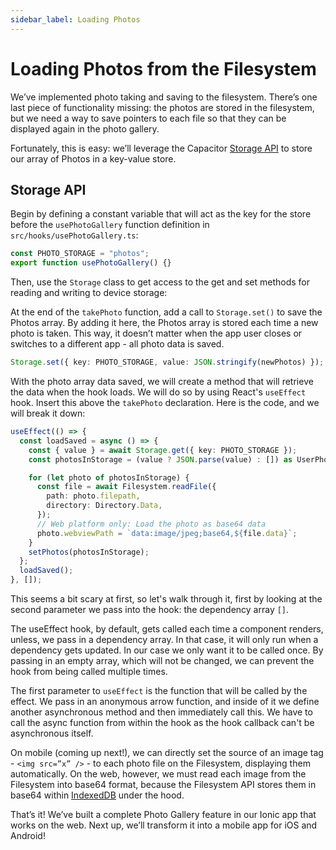 ```yaml
---
sidebar_label: Loading Photos
---
```


# Loading Photos from the Filesystem

We’ve implemented photo taking and saving to the filesystem. There’s one last piece of functionality missing: the photos are stored in the filesystem, but we need a way to save pointers to each file so that they can be displayed again in the photo gallery.

Fortunately, this is easy: we’ll leverage the Capacitor [Storage API](https://capacitor.ionicframework.com/docs/apis/storage) to store our array of Photos in a key-value store.

## Storage API

Begin by defining a constant variable that will act as the key for the store before the `usePhotoGallery` function definition in `src/hooks/usePhotoGallery.ts`:

```typescript
const PHOTO_STORAGE = "photos";
export function usePhotoGallery() {}
```

Then, use the `Storage` class to get access to the get and set methods for reading and writing to device storage:

At the end of the `takePhoto` function, add a call to `Storage.set()` to save the Photos array. By adding it here, the Photos array is stored each time a new photo is taken. This way, it doesn’t matter when the app user closes or switches to a different app - all photo data is saved.

```typescript
Storage.set({ key: PHOTO_STORAGE, value: JSON.stringify(newPhotos) });
```

With the photo array data saved, we will create a method that will retrieve the data when the hook loads. We will do so by using React's `useEffect` hook. Insert this above the `takePhoto` declaration. Here is the code, and we will break it down:

```typescript
useEffect(() => {
  const loadSaved = async () => {
    const { value } = await Storage.get({ key: PHOTO_STORAGE });
    const photosInStorage = (value ? JSON.parse(value) : []) as UserPhoto[];

    for (let photo of photosInStorage) {
      const file = await Filesystem.readFile({
        path: photo.filepath,
        directory: Directory.Data,
      });
      // Web platform only: Load the photo as base64 data
      photo.webviewPath = `data:image/jpeg;base64,${file.data}`;
    }
    setPhotos(photosInStorage);
  };
  loadSaved();
}, []);
```

This seems a bit scary at first, so let's walk through it, first by looking at the second parameter we pass into the hook: the dependency array `[]`.

The useEffect hook, by default, gets called each time a component renders, unless, we pass in a dependency array. In that case, it will only run when a dependency gets updated. In our case we only want it to be called once. By passing in an empty array, which will not be changed, we can prevent the hook from being called multiple times.

The first parameter to `useEffect` is the function that will be called by the effect. We pass in an anonymous arrow function, and inside of it we define another asynchronous method and then immediately call this. We have to call the async function from within the hook as the hook callback can't be asynchronous itself.

On mobile (coming up next!), we can directly set the source of an image tag - `<img src=”x” />` - to each photo file on the Filesystem, displaying them automatically. On the web, however, we must read each image from the Filesystem into base64 format, because the Filesystem API stores them in base64 within [IndexedDB](https://developer.mozilla.org/en-US/docs/Web/API/IndexedDB_API) under the hood.

That’s it! We’ve built a complete Photo Gallery feature in our Ionic app that works on the web. Next up, we’ll transform it into a mobile app for iOS and Android!
